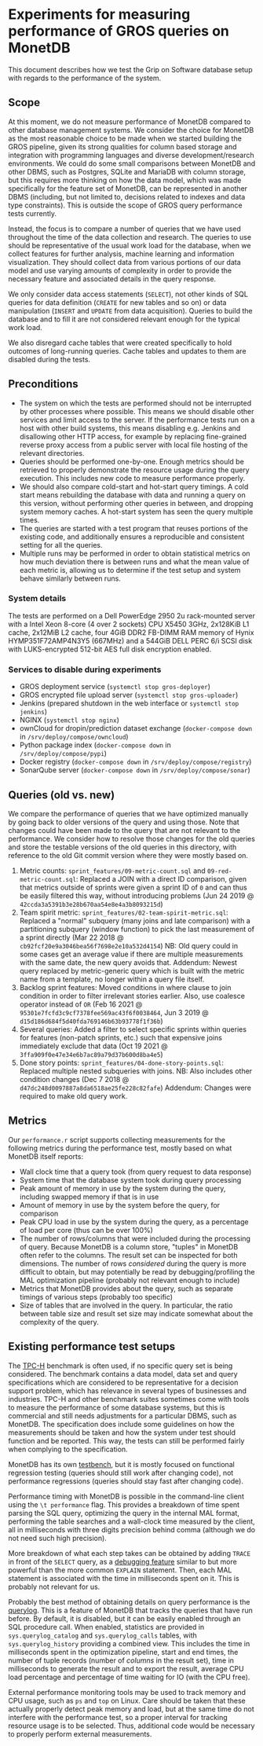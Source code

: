 # Experiments for measuring performance of GROS queries on MonetDB

This document describes how we test the Grip on Software database setup with 
regards to the performance of the system.

## Scope

At this moment, we do not measure performance of MonetDB compared to other 
database management systems. We consider the choice for MonetDB as the most 
reasonable choice to be made when we started building the GROS pipeline, given 
its strong qualities for column based storage and integration with programming 
languages and diverse development/research environments. We could do some small 
comparisons between MonetDB and other DBMS, such as Postgres, SQLite and 
MariaDB with column storage, but this requires more thinking on how the data 
model, which was made specifically for the feature set of MonetDB, can be 
represented in another DBMS (including, but not limited to, decisions related 
to indexes and data type constraints). This is outside the scope of GROS query 
performance tests currently.

Instead, the focus is to compare a number of queries that we have used 
throughout the time of the data collection and research. The queries to use 
should be representative of the usual work load for the database, when we 
collect features for further analysis, machine learning and information 
visualization. They should collect data from various portions of our data model 
and use varying amounts of complexity in order to provide the necessary feature 
and associated details in the query response.

We only consider data access statements (`SELECT`), not other kinds of SQL 
queries for data definition (`CREATE` for new tables and so on) or data 
manipulation (`INSERT` and `UPDATE` from data acquisition). Queries to build 
the database and to fill it are not considered relevant enough for the typical 
work load.

We also disregard cache tables that were created specifically to hold outcomes 
of long-running queries. Cache tables and updates to them are disabled during 
the tests.

## Preconditions

- The system on which the tests are performed should not be interrupted by 
  other processes where possible. This means we should disable other services 
  and limit access to the server. If the performance tests run on a host with 
  other build systems, this means disabling e.g. Jenkins and disallowing other 
  HTTP access, for example by replacing fine-grained reverse proxy access from 
  a public server with local file hosting of the relevant directories.
- Queries should be performed one-by-one. Enough metrics should be retrieved to 
  properly demonstrate the resource usage during the query execution. This 
  includes new code to measure performance properly.
- We should also compare cold-start and hot-start query timings. A cold start 
  means rebuilding the database with data and running a query on this version, 
  without performing other queries in between, and dropping system memory 
  caches. A hot-start system has seen the query multiple times.
- The queries are started with a test program that reuses portions of the 
  existing code, and additionally ensures a reproducible and consistent setting 
  for all the queries.
- Multiple runs may be performed in order to obtain statistical metrics on how 
  much deviation there is between runs and what the mean value of each metric 
  is, allowing us to determine if the test setup and system behave similarly 
  between runs.

### System details

The tests are performed on a Dell PowerEdge 2950 2u rack-mounted server with 
a Intel Xeon 8-core (4 over 2 sockets) CPU X5450 3GHz, 2x128KiB L1 cache, 
2x12MiB L2 cache, four 4GiB DDR2 FB-DIMM RAM memory of Hynix HYMP351F72AMP4N3Y5 
(667MHz) and a 544GiB DELL PERC 6/i SCSI disk with LUKS-encrypted 512-bit AES 
full disk encryption enabled.

### Services to disable during experiments

- GROS deployment service (`systemctl stop gros-deployer`)
- GROS encrypted file upload server (`systemctl stop gros-uploader`)
- Jenkins (prepared shutdown in the web interface or `systemctl stop jenkins`)
- NGINX (`systemctl stop nginx`)
- ownCloud for dropin/prediction dataset exchange (`docker-compose down` in 
  `/srv/deploy/compose/owncloud`)
- Python package index (`docker-compose down` in `/srv/deploy/compose/pypi`)
- Docker registry (`docker-compose down` in `/srv/deploy/compose/registry`)
- SonarQube server (`docker-compose down` in `/srv/deploy/compose/sonar`)

## Queries (old vs. new)

We compare the performance of queries that we have optimized manually by going 
back to older versions of the query and using those. Note that changes could 
have been made to the query that are not relevant to the performance. We 
consider how to resolve those changes for the old queries and store the 
testable versions of the old queries in this directory, with reference to the 
old Git commit version where they were mostly based on.

1. Metric counts: `sprint_features/09-metric-count.sql` and 
   `09-red-metric-count.sql`: Replaced a JOIN with a direct ID comparison, 
   given that metrics outside of sprints were given a sprint ID of `0` and can 
   thus be easily filtered this way, without introducing problems (Jun 24 2019 
   @ `42ccda3a5391b3e28b670aa54e8e4a3b8093215d`)
2. Team spirit metric: `sprint_features/02-team-spirit-metric.sql`: Replaced 
   a "normal" subquery (many joins and late comparison) with a partitioning 
   subquery (window function) to pick the last measurement of a sprint directly 
   (Mar 22 2018 @ `cb92fcf20e9a3046bea56f7698e2e10a532d4154`) NB: Old query 
   could in some cases get an average value if there are multiple measurements 
   with the same date, the new query avoids that. Addendum: Newest query 
   replaced by metric-generic query which is built with the metric name from 
   a template, no longer within a query file itself.
3. Backlog sprint features: Moved conditions in where clause to join condition 
   in order to filter irrelevant stories earlier. Also, use coalesce operator 
   instead of `OR` (Feb 16 2021 @ `95301e7fcfd3c9cf7378fee569ac43f6f0038464`, 
   Jun 3 2019 @ `d15d186d684f5d40fda769146b63b93778f1f36b`)
4. Several queries: Added a filter to select specific sprints within queries 
   for features (non-patch sprints, etc.) such that expensive joins immediately 
   exclude that data (Oct 19 2021 @ `3ffa909f0e47e34e6b7ac89a79d37b600d8ba4e5`)
5. Done story points: `sprint_features/04-done-story-points.sql`: Replaced 
   multiple nested subqueries with joins. NB: Also includes other condition 
   changes (Dec 7 2018 @ `d47dc248d0097887a8da6518ae25fe228c82fafe`) Addendum: 
   Changes were required to make old query work.

## Metrics

Our `performance.r` script supports collecting measurements for the following 
metrics during the performance test, mostly based on what MonetDB itself 
reports:

- Wall clock time that a query took (from query request to data response)
- System time that the database system took during query processing
- Peak amount of memory in use by the system during the query, including 
  swapped memory if that is in use
- Amount of memory in use by the system before the query, for comparison
- Peak CPU load in use by the system during the query, as a percentage of load 
  per core (thus can be over 100%)
- The number of rows/columns that were included during the processing of query. 
  Because MonetDB is a column store, "tuples" in MonetDB often refer to the 
  columns. The result set can be inspected for both dimensions. The number of 
  rows *considered* during the query is more difficult to obtain, but may 
  potentially be read by debugging/profiling the MAL optimization pipeline 
  (probably not relevant enough to include)
- Metrics that MonetDB provides about the query, such as separate timings of 
  various steps (probably too specific)
- Size of tables that are involved in the query. In particular, the ratio 
  between table size and result set size may indicate somewhat about the 
  complexity of the query.

## Existing performance test setups

The [TPC-H](https://www.tpc.org/tpch/) benchmark is often used, if no specific 
query set is being considered. The benchmark contains a data model, data set 
and query specifications which are considered to be representative for 
a decision support problem, which has relevance in several types of businesses 
and industries. TPC-H and other benchmark suites sometimes come with tools to 
measure the performance of some database systems, but this is commercial and 
still needs adjustments for a particular DBMS, such as MonetDB. The 
specification does include some guidelines on how the measurements should be 
taken and how the system under test should function and be reported. This way, 
the tests can still be performed fairly when complying to the specification.

MonetDB has its own 
[testbench](https://www.monetdb.org/documentation-Sep2022/dev-guide/regression-testing/), 
but it is mostly focused on functional regression testing (queries should still 
work after changing code), not performance regressions (queries should stay 
fast after changing code).

Performance timing with MonetDB is possible in the command-line client using 
the `\t performance` flag. This provides a breakdown of time spent parsing the 
SQL query, optimizing the query in the internal MAL format, performing the 
table searches and a wall-clock time measured by the client, all in 
milliseconds with three digits precision behind comma (although we do not need 
such high precision).

More breakdown of what each step takes can be obtained by adding `TRACE` in 
front of the `SELECT` query, as a [debugging 
feature](https://www.monetdb.org/documentation-Jan2022/admin-guide/debugging-features/trace-sql-stmt/) 
similar to but more powerful than the more common `EXPLAIN` statement. Then, 
each MAL statement is associated with the time in milliseconds spent on it. 
This is probably not relevant for us.

Probably the best method of obtaining details on query performance is the 
[querylog](https://www.monetdb.org/documentation-Jan2022/user-guide/query-timing/). 
This is a feature of MonetDB that tracks the queries that have run before. By 
default, it is disabled, but it can be easily enabled through an SQL procedure 
call. When enabled, statistics are provided in `sys.querylog_catalog` and 
`sys.querylog_calls` tables, with `sys.querylog_history` providing a combined 
view. This includes the time in milliseconds spent in the optimization 
pipeline, start and end times, the number of tuple records (number of *columns* 
in the result set), time in milliseconds to generate the result and to export 
the result, average CPU load percentage and percentage of time waiting for IO 
(with the CPU free).

External performance monitoring tools may be used to track memory and CPU 
usage, such as `ps` and `top` on Linux. Care should be taken that these 
actually properly detect peak memory and load, but at the same time do not 
interfere with the performance test, so a proper interval for tracking resource 
usage is to be selected. Thus, additional code would be necessary to properly 
perform external measurements.
